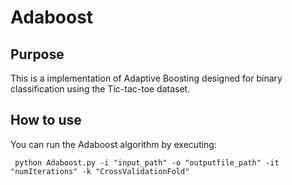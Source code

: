 # Adaboost

## Purpose
This is a implementation of Adaptive Boosting designed for binary classification using the Tic-tac-toe dataset.

## How to use
You can run the Adaboost algorithm by executing:

```
 python Adaboost.py -i "input_path" -o "outputfile_path" -it "numIterations" -k "CrossValidationFold"
```
